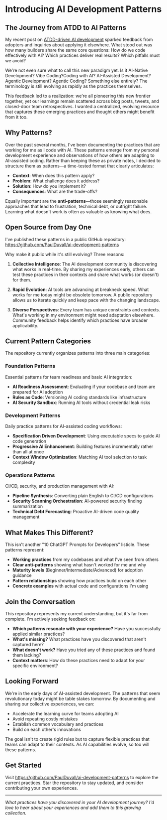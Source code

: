 # Introducing AI Development Patterns

## The Journey from ATDD to AI Patterns

My recent post on [ATDD-driven AI development](https://www.paulmduvall.com/atdd-driven-ai-development-how-prompting-and-tests-steer-the-code/) sparked feedback from adopters and inquiries about applying it elsewhere. What stood out was how many builders share the same core questions: How do we code effectively with AI? Which practices deliver real results? Which pitfalls must we avoid?

We're not even sure what to call this new paradigm yet. Is it AI-Native Development? Vibe Coding?Coding with AI? AI-Assisted Development? Agentic Development? Agentic Coding? Something else entirely? The terminology is still evolving as rapidly as the practices themselves.

This feedback led to a realization: we're all pioneering this new frontier together, yet our learnings remain scattered across blog posts, tweets, and closed-door team retrospectives. I wanted a centralized, evolving resource that captures these emerging practices and thought others might benefit from it too.

## Why Patterns?

Over the past several months, I've been documenting the practices that are working for me as I code with AI. These patterns emerge from my personal development experience and observations of how others are adapting to AI-assisted coding. Rather than keeping these as private notes, I decided to structure them as patterns—a time-tested format that clearly articulates:

- **Context**: When does this pattern apply?
- **Problem**: What challenge does it address?
- **Solution**: How do you implement it?
- **Consequences**: What are the trade-offs?

Equally important are the **anti-patterns**—those seemingly reasonable approaches that lead to frustration, technical debt, or outright failure. Learning what doesn't work is often as valuable as knowing what does.

## Open Source from Day One

I've published these patterns in a public GitHub repository: https://github.com/PaulDuvall/ai-development-patterns

Why make it public while it's still evolving? Three reasons:

1. **Collective Intelligence**: The AI development community is discovering what works in real-time. By sharing my experiences early, others can test these practices in their contexts and share what works (or doesn't) for them.

2. **Rapid Evolution**: AI tools are advancing at breakneck speed. What works for me today might be obsolete tomorrow. A public repository allows us to iterate quickly and keep pace with the changing landscape.

3. **Diverse Perspectives**: Every team has unique constraints and contexts. What's working in my environment might need adaptation elsewhere. Community feedback helps identify which practices have broader applicability.

## Current Pattern Categories

The repository currently organizes patterns into three main categories:

### Foundation Patterns
Essential patterns for team readiness and basic AI integration:
- **AI Readiness Assessment**: Evaluating if your codebase and team are prepared for AI adoption
- **Rules as Code**: Versioning AI coding standards like infrastructure
- **AI Security Sandbox**: Running AI tools without credential leak risks

### Development Patterns  
Daily practice patterns for AI-assisted coding workflows:
- **Specification Driven Development**: Using executable specs to guide AI code generation
- **Progressive AI Enhancement**: Building features incrementally rather than all at once
- **Context Window Optimization**: Matching AI tool selection to task complexity

### Operations Patterns
CI/CD, security, and production management with AI:
- **Pipeline Synthesis**: Converting plain English to CI/CD configurations
- **Security Scanning Orchestration**: AI-powered security finding summarization
- **Technical Debt Forecasting**: Proactive AI-driven code quality management

## What Makes This Different?

This isn't another "10 ChatGPT Prompts for Developers" listicle. These patterns represent:

- **Working practices** from my codebases and what I've seen from others
- **Clear anti-patterns** showing what hasn't worked for me and why
- **Maturity levels** (Beginner/Intermediate/Advanced) for adoption guidance
- **Pattern relationships** showing how practices build on each other
- **Concrete examples** with actual code and configurations I'm using

## Join the Conversation

This repository represents my current understanding, but it's far from complete. I'm actively seeking feedback on:

- **Which patterns resonate with your experience?** Have you successfully applied similar practices?
- **What's missing?** What practices have you discovered that aren't captured here?
- **What doesn't work?** Have you tried any of these practices and found them lacking?
- **Context matters**: How do these practices need to adapt for your specific environment?

## Looking Forward

We're in the early days of AI-assisted development. The patterns that seem revolutionary today might be table stakes tomorrow. By documenting and sharing our collective experiences, we can:

- Accelerate the learning curve for teams adopting AI
- Avoid repeating costly mistakes
- Establish common vocabulary and practices
- Build on each other's innovations

The goal isn't to create rigid rules but to capture flexible practices that teams can adapt to their contexts. As AI capabilities evolve, so too will these patterns.

## Get Started

Visit https://github.com/PaulDuvall/ai-development-patterns to explore the current practices. Star the repository to stay updated, and consider contributing your own experiences.

---

*What practices have you discovered in your AI development journey? I'd love to hear about your experiences and add them to this growing collection.*